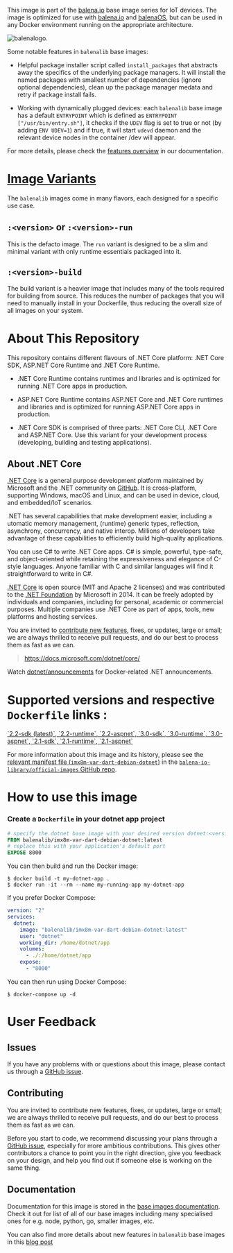 <!-- THIS IS AUTO-GENERATED CONTENT. DO NOT MANUALLY EDIT. -->

This image is part of the [balena.io][balena] base image series for IoT devices. The image is optimized for use with [balena.io][balena] and [balenaOS][balena-os], but can be used in any Docker environment running on the appropriate architecture.

![balenalogo](https://avatars2.githubusercontent.com/u/6157842?s=200&v=4).

Some notable features in `balenalib` base images:

- Helpful package installer script called `install_packages` that abstracts away the specifics of the underlying package managers. It will install the named packages with smallest number of dependencies (ignore optional dependencies), clean up the package manager medata and retry if package install fails.

- Working with dynamically plugged devices: each `balenalib` base image has a default `ENTRYPOINT` which is defined as `ENTRYPOINT ["/usr/bin/entry.sh"]`, it checks if the `UDEV` flag is set to true or not (by adding `ENV UDEV=1`) and if true, it will start `udevd` daemon and the relevant device nodes in the container /dev will appear.

For more details, please check the [features overview](https://www.balena.io/docs/reference/base-images/base-images/#features-overview) in our documentation.

# [Image Variants][variants]

The `balenalib` images come in many flavors, each designed for a specific use case.

## `:<version>` or `:<version>-run`

This is the defacto image. The `run` variant is designed to be a slim and minimal variant with only runtime essentials packaged into it.

## `:<version>-build`

The build variant is a heavier image that includes many of the tools required for building from source. This reduces the number of packages that you will need to manually install in your Dockerfile, thus reducing the overall size of all images on your system.

[variants]: https://www.balena.io/docs/reference/base-images/base-images/#run-vs-build?ref=dockerhub

# About This Repository

This repository contains different flavours of .NET Core platform: .NET Core SDK, ASP.NET Core Runtime and .NET Core Runtime.

- .NET Core Runtime contains runtimes and libraries and is optimized for running .NET Core apps in production.

- ASP.NET Core Runtime contains ASP.NET Core and .NET Core runtimes and libraries and is optimized for running ASP.NET Core apps in production.

- .NET Core SDK is comprised of three parts: .NET Core CLI, .NET Core and ASP.NET Core. Use this variant for your development process (developing, building and testing applications).

## About .NET Core

[.NET Core](https://docs.microsoft.com/dotnet/core/) is a general purpose development platform maintained by Microsoft and the .NET community on [GitHub](https://github.com/dotnet/core). It is cross-platform, supporting Windows, macOS and Linux, and can be used in device, cloud, and embedded/IoT scenarios.

.NET has several capabilities that make development easier, including a utomatic memory management, (runtime) generic types, reflection, asynchrony, concurrency, and native interop. Millions of developers take advantage of these capabilities to efficiently build high-quality applications.

You can use C# to write .NET Core apps. C# is simple, powerful, type-safe, and object-oriented while retaining the expressiveness and elegance of C-style languages. Anyone familiar with C and similar languages will find it straightforward to write in C#.

[.NET Core](https://github.com/dotnet/core) is open source (MIT and Apache 2 licenses) and was contributed to the [.NET Foundation](http://dotnetfoundation.org) by Microsoft in 2014. It can be freely adopted by individuals and companies, including for personal, academic or commercial purposes. Multiple companies use .NET Core as part of apps, tools, new platforms and hosting services.

You are invited to [contribute new features](https://github.com/dotnet/core/blob/master/CONTRIBUTING.md), fixes, or updates, large or small; we are always thrilled to receive pull requests, and do our best to process them as fast as we can.

> https://docs.microsoft.com/dotnet/core/

Watch [dotnet/announcements](https://github.com/dotnet/announcements/labels/Docker) for Docker-related .NET announcements.

# Supported versions and respective `Dockerfile` links :

[&#x60;2.2-sdk (latest)&#x60;, &#x60;2.2-runtime&#x60;, &#x60;2.2-aspnet&#x60;, &#x60;3.0-sdk&#x60;, &#x60;3.0-runtime&#x60;, &#x60;3.0-aspnet&#x60;, &#x60;2.1-sdk&#x60;, &#x60;2.1-runtime&#x60;, &#x60;2.1-aspnet&#x60;](https://github.com/balena-io-library/base-images/tree/master/balena-base-images/dotnet/imx8m-var-dart/debian/)

For more information about this image and its history, please see the [relevant manifest file (`imx8m-var-dart-debian-dotnet`)](https://github.com/balena-io-library/official-images/blob/master/library/imx8m-var-dart-debian-dotnet) in the [`balena-io-library/official-images` GitHub repo](https://github.com/balena-io-library/official-images).

# How to use this image

### Create a `Dockerfile` in your dotnet app project

```dockerfile
# specify the dotnet base image with your desired version dotnet:<version>
FROM balenalib/imx8m-var-dart-debian-dotnet:latest
# replace this with your application's default port
EXPOSE 8000
```

You can then build and run the Docker image:

```console
$ docker build -t my-dotnet-app .
$ docker run -it --rm --name my-running-app my-dotnet-app
```

If you prefer Docker Compose:

```yml
version: "2"
services:
  dotnet:
    image: "balenalib/imx8m-var-dart-debian-dotnet:latest"
    user: "dotnet"
    working_dir: /home/dotnet/app
    volumes:
      - ./:/home/dotnet/app
    expose:
      - "8000"
```

You can then run using Docker Compose:

```console
$ docker-compose up -d
```

# User Feedback

## Issues

If you have any problems with or questions about this image, please contact us through a [GitHub issue](https://github.com/balena-io-library/base-images/issues).

## Contributing

You are invited to contribute new features, fixes, or updates, large or small; we are always thrilled to receive pull requests, and do our best to process them as fast as we can.

Before you start to code, we recommend discussing your plans through a [GitHub issue](https://github.com/balena-io-library/base-images/issues), especially for more ambitious contributions. This gives other contributors a chance to point you in the right direction, give you feedback on your design, and help you find out if someone else is working on the same thing.

## Documentation

Documentation for this image is stored in the [base images documentation][docs]. Check it out for list of all of our base images including many specialised ones for e.g. node, python, go, smaller images, etc.

You can also find more details about new features in `balenalib` base images in this [blog post][migration-docs]

[docs]: https://www.balena.io/docs/reference/base-images/base-images/#balena-base-images?ref=dockerhub
[variants]: https://www.balena.io/docs/reference/base-images/base-images/#run-vs-build?ref=dockerhub
[migration-docs]: https://www.balena.io/blog/new-year-new-balena-base-images/?ref=dockerhub
[balena]: https://balena.io/?ref=dockerhub
[balena-os]: https://www.balena.io/os/?ref=dockerhub